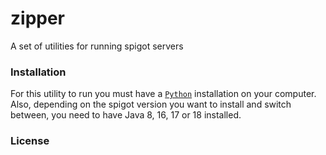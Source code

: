 # zipper
A set of utilities for running spigot servers 

### Installation
For this utility to run you must have a [``Python``](https://www.python.org/downloads/) installation on your computer. <br>
Also, depending on the spigot version you want to install and switch between, you need to have Java 8, 16, 17 or 18 installed.

### License
